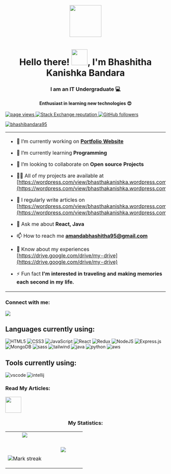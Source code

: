 <p align="center" ><img  src = "https://github.com/7oSkaaa/7oSkaaa/blob/main/Images/about_me.gif?raw=true" width = 100px></p>
<h1 align="center">Hello there! <img src="https://raw.githubusercontent.com/nixin72/nixin72/master/wave.gif" width="50px" height="50px"></img>, I'm Bhashitha Kanishka Bandara</h1>
<h3 align="center">I am an IT Undergraduate 💻</h3>
<h4 align="center">Enthusiast in learning new technologies 😍</h4>

<p align="left">
<a href="https://github.com/bhashibandara95/bhashibandara95">
<img src="https://komarev.com/ghpvc/?username=bhashibandara95" alt="page views" />
</a>
<a href="https://stackoverflow.com/users/19108064/bhashitha-kanishka">
<img alt="Stack Exchange reputation" src="https://img.shields.io/stackexchange/stackoverflow/r/15264820?color=orange&label=reputation&logo=stackoverflow">
</a>
<a href="https://github.com/bhashibandara95?tab=followers">
<img alt="GitHub followers" src="https://img.shields.io/github/followers/bhashibandara95?color=green&logo=github">
</a>
</p>

<p align="left"> <a href="https://github.com/ryo-ma/github-profile-trophy"><img src="https://github-profile-trophy.vercel.app/?username=bhashibandara95" alt="bhashibandara95" /></a> </p>

<table align="center">
<tr border="none">
<td width="50%" align="left">

- 🔭 I’m currently working on **[Portfolio Website](https://wordpress.com/view/bhasthakanishka.wordpress.com)**

- 🌱 I’m currently learning **Programming**

- 👯 I’m looking to collaborate on **Open source Projects**

- 👨‍💻 All of my projects are available at [https://wordpress.com/view/bhasthakanishka.wordpress.com](https://wordpress.com/view/bhasthakanishka.wordpress.com)

- 📝 I regularly write articles on [https://wordpress.com/view/bhasthakanishka.wordpress.com](https://wordpress.com/view/bhasthakanishka.wordpress.com)

- 💬 Ask me about **React, Java**

- 📫 How to reach me **amandabhashitha95@gmail.com**

- 📄 Know about my experiences [https://drive.google.com/drive/my-drive](https://drive.google.com/drive/my-drive)

- ⚡ Fun fact **I'm interested in traveling and making memories each second in my life.**

</td>
<td width="50%" align="center">

<img height="250" width="400" alt="GIF" src="https://www.wingstechsolutions.com/wp-content/uploads/2022/03/full-stack-development.gif">

</td>
</tr>
</table>

<h3 align="left">Connect with me:</h3>
<p align="left">
<a href = "https://www.linkedin.com/in/bhashibandara95/"><img src="https://img.icons8.com/fluent/48/000000/linkedin.png"/></a>
<!--
<a href = "https://twitter.com/vidushika_d"><img src="https://img.icons8.com/fluent/48/000000/twitter.png"/></a>
<a href = "https://www.instagram.com/codewith_vi/"><img src="https://img.icons8.com/fluent/48/000000/instagram-new.png"/></a>
<a href = "https://www.facebook.com/vidu.dasanayaka.7"><img src="https://img.icons8.com/color/48/000000/facebook-new.png"/></a>
-->

## Languages currently using:

<div>
  <img  alt="HTML5" src="https://img.shields.io/badge/html5-%23E34F26.svg?style=for-the-badge&logo=html5&logoColor=white"/>
  <img  alt="CSS3" src="https://img.shields.io/badge/css3-%231572B6.svg?style=for-the-badge&logo=css3&logoColor=white"/>
  <img  alt="JavaScript" src="https://img.shields.io/badge/javascript-%23323330.svg?style=for-the-badge&logo=javascript&logoColor=%23F7DF1E"/>
  <img  alt="React" src="https://img.shields.io/badge/react-%2320232a.svg?style=for-the-badge&logo=react&logoColor=%2361DAFB"/>
  <img  alt="Redux" src="https://img.shields.io/badge/redux-%23593d88.svg?style=for-the-badge&logo=redux&logoColor=white"/>  
  <img  alt="NodeJS" src="https://img.shields.io/badge/node.js-%2343853D.svg?style=for-the-badge&logo=node-dot-js&logoColor=white"/>
  <img  alt="Express.js" src="https://img.shields.io/badge/express.js-%23404d59.svg?style=for-the-badge&logo=express  logoColor=%2361DAFB"/>
  <img  alt="MongoDB" src ="https://img.shields.io/badge/MongoDB-%234ea94b.svg?style=for-the-badge&logo=mongodb&logoColor=white"/>
  <img  alt="sass" src ="https://img.shields.io/badge/Sass-CC6699?style=for-the-badge&logo=sass&logoColor=white"/>
  <img  alt="tailwind" src="https://img.shields.io/badge/Tailwind_CSS-38B2AC?style=for-the-badge&logo=tailwind-css&logoColor=white"/>
  <img  alt="java" src ="https://img.shields.io/badge/Java-ED8B00?style=for-the-badge&logo=java&logoColor=white"/>
  <img  alt="python" src ="https://img.shields.io/badge/Python-14354C?style=for-the-badge&logo=python&logoColor=white"/>
  <img  alt="aws" src ="https://img.shields.io/badge/Amazon_AWS-232F3E?style=for-the-badge&logo=amazon-aws&logoColor=white"/>
<!--
<img  alt="vue" src="https://img.shields.io/badge/Vue.js-35495E?style=for-the-badge&logo=vue.js&logoColor=4FC08D"/> 
<img  alt="c" src ="https://img.shields.io/badge/C-00599C?style=for-the-badge&logo=c&logoColor=white"/>
<img  alt="spring" src ="https://img.shields.io/badge/Spring-6DB33F?style=for-the-badge&logo=spring&logoColor=white"/>
<img  alt="mui" src ="https://img.shields.io/badge/Material--UI-0081CB?style=for-the-badge&logo=material-ui&logoColor=white"/>
<img  alt="styledComponent" src ="https://img.shields.io/badge/styled--components-DB7093?style=for-the-badge&logo=styled-components&logoColor=white"/>
<img  alt="bootstrap" src ="https://img.shields.io/badge/Bootstrap-563D7C?style=for-the-badge&logo=bootstrap&logoColor=white"/>
 -->
</div>

## Tools currently using:

<div>
  <img  alt="vscode" src="https://img.shields.io/badge/Visual_Studio_Code-0078D4?style=for-the-badge&logo=visual%20studio%20code&logoColor=white"/> 
  <img  alt="intellij" src="https://img.shields.io/badge/IntelliJ_IDEA-000000.svg?style=for-the-badge&logo=intellij-idea&logoColor=white"/>
  <!--
  <img  alt="colab" src="https://img.shields.io/badge/Colab-F9AB00?style=for-the-badge&logo=googlecolab&color=525252"/>
  <img  alt="blender" src="https://img.shields.io/badge/blender-%23F5792A.svg?style=for-the-badge&logo=blender&logoColor=white"/>
  <img  alt="figma" src="https://img.shields.io/badge/Figma-F24E1E?style=for-the-badge&logo=figma&logoColor=white"/>
  <img  alt="canva" src="https://img.shields.io/badge/Canva-%2300C4CC.svg?&style=for-the-badge&logo=Canva&logoColor=white"/>
   -->
 </div>

### Read My Articles:

<p align="left">
<a href = "https://medium.com/@amandabhashitha95"><img src="https://drive.google.com/uc?export=view&id=1Be_hiHGXT3N7DrUV3UgolDAYc0TLlFrJ" height="50px"/></a>
</p>

<h3 align="center">My Statistics:</h3>
<p align="center">
<table align="center">
<tr border="none">
<td width="50%" align="center">

 <img  align="center"  src="https://github-readme-stats.vercel.app/api?username=bhashibandara95&theme=dark&show_icons=true&count_private=true" />

<br></br>
<img  title="🔥 Get streak stats for your profile at git.io/streak-stats" alt="Mark streak" src="https://github-readme-streak-stats.herokuapp.com/?user=bhashibandara95&theme=dark&hide_border=false" />

</td>
<td width="50%" align="center">

<img  align="center"  src="https://github-readme-stats.anuraghazra1.vercel.app/api/top-langs/?username=bhashibandara95&theme=dark&hide_border=false&no-bg=true&no-frame=true&langs_count=10"/>

</td>
</tr>
</table>
